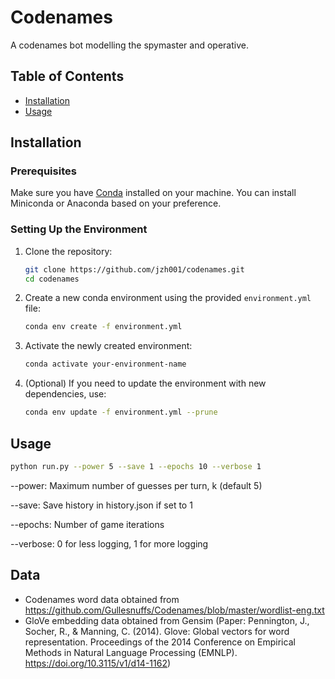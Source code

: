 # Codenames

A codenames bot modelling the spymaster and operative.

## Table of Contents

- [Installation](#installation)
- [Usage](#usage)

## Installation

### Prerequisites

Make sure you have [Conda](https://docs.conda.io/projects/conda/en/latest/user-guide/install/index.html) installed on your machine. You can install Miniconda or Anaconda based on your preference.

### Setting Up the Environment

1. Clone the repository:

    ```bash
    git clone https://github.com/jzh001/codenames.git
    cd codenames
    ```

2. Create a new conda environment using the provided `environment.yml` file:

    ```bash
    conda env create -f environment.yml
    ```

3. Activate the newly created environment:

    ```bash
    conda activate your-environment-name
    ```

4. (Optional) If you need to update the environment with new dependencies, use:

    ```bash
    conda env update -f environment.yml --prune
    ```

## Usage

```bash
python run.py --power 5 --save 1 --epochs 10 --verbose 1
```

--power: Maximum number of guesses per turn, k (default 5)

--save: Save history in history.json if set to 1

--epochs: Number of game iterations

--verbose: 0 for less logging, 1 for more logging

## Data
- Codenames word data obtained from https://github.com/Gullesnuffs/Codenames/blob/master/wordlist-eng.txt
- GloVe embedding data obtained from Gensim (Paper: Pennington, J., Socher, R., & Manning, C. (2014). Glove: Global vectors for word representation. Proceedings of the 2014 Conference on Empirical Methods in Natural Language Processing (EMNLP). https://doi.org/10.3115/v1/d14-1162)